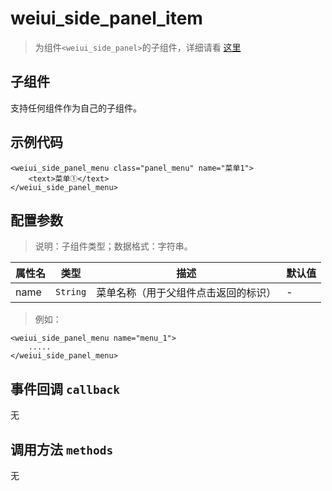 # weiui_side_panel_item

> 为组件`<weiui_side_panel>`的子组件，详细请看 [这里](component/weiui_side_panel)

## 子组件

支持任何组件作为自己的子组件。

## 示例代码

```vue
<weiui_side_panel_menu class="panel_menu" name="菜单1">
    <text>菜单①</text>
</weiui_side_panel_menu>
```

## 配置参数
>说明：子组件类型；数据格式：字符串。

| 属性名           | 类型     | 描述                          | 默认值     |
| ------------- | ------ | -------------------------- | ------- |
| name |`String`  | 菜单名称（用于父组件点击返回的标识）           | -       |

> 例如：

```vue
<weiui_side_panel_menu name="menu_1">
    .....
</weiui_side_panel_menu>
```
## 事件回调 `callback`

无

## 调用方法 `methods`

无



